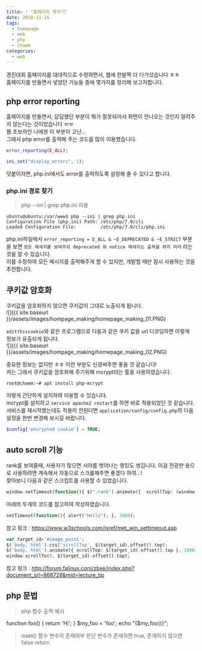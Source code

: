 ```yaml
---
title: ! "홈페이지 제작기"
date: 2018-11-15
tags:
  - homepage
  - web
  - php
  - chaem
categories:
  - web
---
```


경진대회 홈페이지를 대대적으로 수정하면서, 웹에 한발짝 더 다가섰습니다 ㅎㅎ  
홈페이지를 만들면서 넣었던 기능들 중에 몇가지를 정리해 보고자합니다.  

## php error reporting
홈페이지를 만들면서, 답답했던 부분이 뭐가 잘못되어서 화면이 안나오는 것인지 알려주지 않는다는 것이었습니다 ㅠㅠ  
웹 초보자인 나에겐 이 부분이 고난...  
그래서 php error를 출력해 주는 코드를 많이 이용했습니다.  
```php
error_reporting(E_ALL);

ini_set("display_errors", 1);

```
덧붙이자면, php.ini에서도 error를 출력하도록 설정해 줄 수 있다고 합니다.  

### php.ini 경로 찾기
> php --ini | grep php.ini 이용
```
ubuntu@ubuntu:/var/www$ php --ini | grep php.ini
Configuration File (php.ini) Path: /etc/php/7.0/cli
Loaded Configuration File:         /etc/php/7.0/cli/php.ini
```

php.ini파일에서 `error_reporting = E_ALL & ~E_DEPRECATED & ~E_STRICT` 부분을 보면
`모든 메세지를 보여주되 deprecated 와 notice 메세지는 출력을 하지 마라` 라는 것을 알 수 있습니다.  
이를 수정하여 모든 메시지를 출력해주게 할 수 있지만, 개발할 때만 잠시 사용하는 것을 추천합니다.  

## 쿠키값 암호화

쿠키값을 암호화하지 않으면 쿠키값이 그대로 노출되게 됩니다.  
![]({{ site.baseurl }}/assets/images/hompage_making/homepage_making_01.PNG)  

`editthiscookie`와 같은 프로그램으로 다음과 같은 쿠키 값을 url 디코딩하면 이렇게 정보가 유출되게 됩니다.  
![]({{ site.baseurl }}/assets/images/hompage_making/homepage_making_02.PNG)  

중요한 정보는 없지만 ㅎㅎ 이런 부분도 신경써주면 좋을 것 같습니다!  
저는 그래서 쿠키값을 암호화해 주기위해 mcrypt라는 툴을 사용하였습니다.  
```
root@chaem:~# apt install php-mcrypt
```
이렇게 간단하게 설치하여 이용할 수 있습니다.  
mcrypt를 설치하고 `service apache2 restart`를 하면 바로 적용되었던 것 같습니다.  
서비스를 재시작했는데도 적용이 안된다면 `application/config/config.php`의 다음 설정을 한번 변경해 보시길 바랍니다.  
```php
$config['encrypted cookie'] = TRUE;
```

## auto scroll 기능

rank를 보여줄때, 사용자가 많으면 시야를 벗어나는 랭킹도 생깁니다. 이걸 전광판 용으로 사용하려면 계속해서 자동으로 스크롤해주면 좋겠다 하여...!  
찾아보니 다음과 같은 스크립트를 사용할 수 있었습니다.  
```php
window.setTimeout(function(){ $(".rank").animate({  scrollTop: (window.outerHeight)+(window.outerHeight/10) }, 20 * 1000) }, 7000);
```

아래의 두개의 코드를 참고하여 작성하였습니다.  
```php
setTimeout(function(){ alert("Hello"); }, 3000);
```
참고 링크 : https://www.w3schools.com/jsref/met_win_settimeout.asp

```php
var target_id='#image_point';
$('body, html').css('scrollTop', $(target_id).offset().top);
$('body, html').animate({ scrollTop: $(target_id).offset().top }, 1000);
window.scrollTo(0, $(target_id).offset().top);
```
참고 링크 : http://forum.falinux.com/zbxe/index.php?document_srl=868728&mid=lecture_tip


## php 문법
> php 함수 출력 예시

function foo()
{
    return 'Hi';
}
$my_foo = 'foo';
echo "{$my_foo()}";

> isset() 함수
변수의 존재여부 판단
변수가 존재하면 true, 존재하지 않으면 false return
